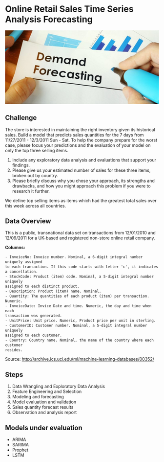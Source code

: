 # Online Retail Sales Time Series Analysis Forecasting

![image](img/ts4.jpg)
## Challenge

The store is interested in maintaining the right inventory given its historical sales.
Build a model that predicts sales quantities for the 7 days from 11/27/2011 -
12/3/2011 Sun - Sat. To help the company prepare for the worst case, please
focus your predictions and the evaluation of your model on only the top three
selling items.

1. Include any exploratory data analysis and evaluations that support your
findings.
2. Please give us your estimated number of sales for these three items,
broken out by country.
3. Please briefly discuss why you chose your approach, its strengths and
drawbacks, and how you might approach this problem if you were to
research it further.

We define top selling items as items which had the greatest total sales over this
week across all countries.

## Data Overview
This is a public, transnational data set on transactions from
12/01/2010 and 12/09/2011 for a UK-based and registered non-store online retail
company.

**Columns:**
```
- InvoiceNo: Invoice number. Nominal, a 6-digit integral number uniquely assigned
to each transaction. If this code starts with letter 'c', it indicates a cancellation.
- StockCode: Product (item) code. Nominal, a 5-digit integral number uniquely
assigned to each distinct product.
- Description: Product (item) name. Nominal.
- Quantity: The quantities of each product (item) per transaction. Numeric.
- InvoiceDate: Invice Date and time. Numeric, the day and time when each
transaction was generated.
- UnitPrice: Unit price. Numeric, Product price per unit in sterling.
- CustomerID: Customer number. Nominal, a 5-digit integral number uniquely
assigned to each customer.
- Country: Country name. Nominal, the name of the country where each customer
resides.
```

Source: http://archive.ics.uci.edu/ml/machine-learning-databases/00352/

## Steps

1. Data Wrangling and Exploratory Data Analysis
2. Feature Engineering and Selection
3. Modeling and forecasting
4. Model evaluation and validation
5. Sales quantity forecast results
6. Observation and analysis report

## Models under evaluation
- ARIMA
- SARIMA
- Prophet
- LSTM
